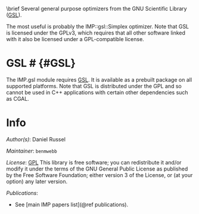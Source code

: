 \brief Several general purpose optimizers from the GNU Scientific Library ([GSL](http://www.gnu.org/software/gsl/)).

The most useful is probably the IMP::gsl::Simplex optimizer. Note that GSL is licensed under the GPLv3, which requires that all other software linked with it also be licensed under a GPL-compatible license.

# GSL # {#GSL}
The IMP.gsl module requires [GSL](http://www.gnu.org/software/gsl/). It
is available as a prebuilt package on all supported platforms. Note that
GSL is distributed under the GPL and so cannot be used in C++ applications
with certain other dependencies such as CGAL.


# Info

_Author(s)_: Daniel Russel

_Maintainer_: `benmwebb`

_License_: [GPL](http://www.gnu.org/licenses/gpl.html)
This library is free software; you can redistribute it and/or
modify it under the terms of the GNU General Public
License as published by the Free Software Foundation; either
version 3 of the License, or (at your option) any later version.

_Publications_:
 - See [main IMP papers list](@ref publications).
